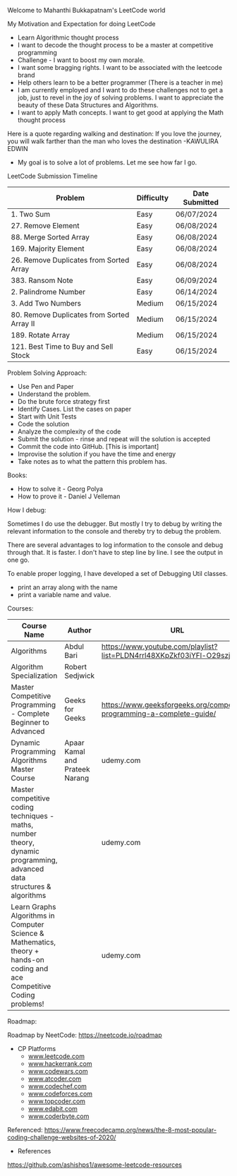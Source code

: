 Welcome to Mahanthi Bukkapatnam's LeetCode world

My Motivation and Expectation for doing LeetCode

* Learn Algorithmic thought process
* I want to decode the thought process to be a master at competitive programming
* Challenge - I want to boost my own morale.
* I want some bragging rights. I want to be associated with the leetcode brand
* Help others learn to be a better programmer (There is a teacher in me)
* I am currently employed and I want to do these challenges not to get a job, just to revel in the joy of solving problems. I want to appreciate the beauty of these Data Structures and Algorithms.
* I want to apply Math concepts. I want to get good at applying the Math thought process

Here is a quote regarding walking and destination:
If you love the journey, you will walk farther than the man who loves the destination -KAWULIRA EDWIN

* My goal is to solve a lot of problems. Let me see how far I go.  



LeetCode Submission Timeline

| Problem                                 | Difficulty | Date Submitted  |
|-----------------------------------------|------------|-----------------|
| 1. Two Sum                              | Easy       | 06/07/2024      |
| 27. Remove Element                      | Easy       | 06/08/2024      |
| 88. Merge Sorted Array                  | Easy       | 06/08/2024      |
| 169. Majority Element                   | Easy       | 06/08/2024      |
| 26. Remove Duplicates from Sorted Array | Easy       | 06/08/2024      |
| 383. Ransom Note                        | Easy       | 06/09/2024      |
| 2. Palindrome Number                    | Easy       | 06/14/2024      |
| 3. Add Two Numbers                      | Medium     | 06/15/2024      |
| 80. Remove Duplicates from Sorted Array II | Medium  | 06/15/2024      |
| 189. Rotate Array | Medium | 06/15/2024 |
| 121. Best Time to Buy and Sell Stock | Easy | 06/15/2024 |


Problem Solving Approach:

* Use Pen and Paper
* Understand the problem. 
* Do the brute force strategy first
* Identify Cases. List the cases on paper
* Start with Unit Tests
* Code the solution
* Analyze the complexity of the code
* Submit the solution - rinse and repeat will the solution is accepted
* Commit the code into GitHub. [This is important]
* Improvise the solution if you have the time and energy
* Take notes as to what the pattern this problem has. 


Books:
* How to solve it - Georg Polya
* How to prove it - Daniel J Velleman


How I debug:

Sometimes I do use the debugger. But mostly I try to debug by writing the relevant information to the console and thereby try to debug the problem.

There are several advantages to log information to the console and debug through that.
It is faster. I don't have to step line by line. I see the output in one go.

To enable proper logging, I have developed a set of Debugging Util classes.  

 * print an array along with the name
 * print a variable name and value.


Courses:

| Course Name | Author           | URL |
|-------------|------------------|-----|
| Algorithms  | Abdul Bari       | https://www.youtube.com/playlist?list=PLDN4rrl48XKpZkf03iYFl-O29szjTrs_O
| Algorithm Specialization | Robert Sedjwick  | |
| Master Competitive Programming - Complete Beginner to Advanced | Geeks for Geeks  | https://www.geeksforgeeks.org/competitive-programming-a-complete-guide/ |
| Dynamic Programming Algorithms Master Course | Apaar Kamal and Prateek Narang | udemy.com |
| Master competitive coding techniques - maths, number theory, dynamic programming, advanced data structures &amp; algorithms | | udemy.com |
| Learn Graphs Algorithms in Computer Science &amp; Mathematics, theory + hands-on coding and ace Competitive Coding problems! | | udemy.com |




Roadmap:

Roadmap by NeetCode:  https://neetcode.io/roadmap


* CP Platforms
  * www.leetcode.com
  * www.hackerrank.com
  * www.codewars.com
  * www.atcoder.com
  * www.codechef.com
  * www.codeforces.com
  * www.topcoder.com
  * www.edabit.com
  * www.coderbyte.com
  
Referenced:  https://www.freecodecamp.org/news/the-8-most-popular-coding-challenge-websites-of-2020/


* References

https://github.com/ashishps1/awesome-leetcode-resources


